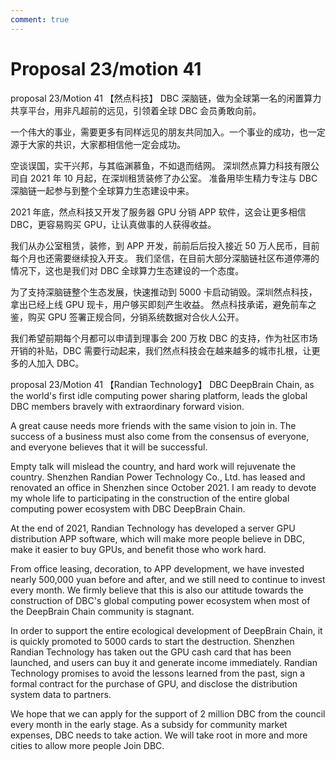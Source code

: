 ```yaml
---
comment: true
---
```


# Proposal 23/motion 41

proposal 23/Motion 41 【然点科技】 DBC 深脑链，做为全球第一名的闲置算力共享平台，用非凡超前的远见，引领着全球 DBC 会员勇敢向前。

一个伟大的事业，需要更多有同样远见的朋友共同加入。一个事业的成功，也一定源于大家的共识，大家都相信他一定会成功。

空谈误国，实干兴邦，与其临渊慕鱼，不如退而结网。 深圳然点算力科技有限公司自 2021 年 10 月起，在深圳租赁装修了办公室。 准备用毕生精力专注与 DBC 深脑链一起参与到整个全球算力生态建设中来。

2021 年底，然点科技又开发了服务器 GPU 分销 APP 软件，这会让更多相信 DBC，更容易购买 GPU，让认真做事的人获得收益。

我们从办公室租赁，装修，到 APP 开发，前前后后投入接近 50 万人民币，目前每个月也还需要继续投入开支。 我们坚信，在目前大部分深脑链社区布道停滞的情况下，这也是我们对 DBC 全球算力生态建设的一个态度。

为了支持深脑链整个生态发展，快速推动到 5000 卡启动销毁。深圳然点科技，拿出已经上线 GPU 现卡，用户够买即刻产生收益。 然点科技承诺，避免前车之鉴，购买 GPU 签署正规合同，分销系统数据对合伙人公开。

我们希望前期每个月都可以申请到理事会 200 万枚 DBC 的支持，作为社区市场开销的补贴，DBC 需要行动起来，我们然点科技会在越来越多的城市扎根，让更多的人加入 DBC。

proposal 23/Motion 41 【Randian Technology】 DBC DeepBrain Chain, as the world's first idle computing power sharing platform, leads the global DBC members bravely with extraordinary forward vision.

A great cause needs more friends with the same vision to join in. The success of a business must also come from the consensus of everyone, and everyone believes that it will be successful.

Empty talk will mislead the country, and hard work will rejuvenate the country. Shenzhen Randian Power Technology Co., Ltd. has leased and renovated an office in Shenzhen since October 2021. I am ready to devote my whole life to participating in the construction of the entire global computing power ecosystem with DBC DeepBrain Chain.

At the end of 2021, Randian Technology has developed a server GPU distribution APP software, which will make more people believe in DBC, make it easier to buy GPUs, and benefit those who work hard.

From office leasing, decoration, to APP development, we have invested nearly 500,000 yuan before and after, and we still need to continue to invest every month. We firmly believe that this is also our attitude towards the construction of DBC's global computing power ecosystem when most of the DeepBrain Chain community is stagnant.

In order to support the entire ecological development of DeepBrain Chain, it is quickly promoted to 5000 cards to start the destruction. Shenzhen Randian Technology has taken out the GPU cash card that has been launched, and users can buy it and generate income immediately. Randian Technology promises to avoid the lessons learned from the past, sign a formal contract for the purchase of GPU, and disclose the distribution system data to partners.

We hope that we can apply for the support of 2 million DBC from the council every month in the early stage. As a subsidy for community market expenses, DBC needs to take action. We will take root in more and more cities to allow more people Join DBC.
